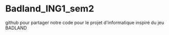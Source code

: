 # Badland_ING1_sem2
github pour partager notre code pour le projet d'informatique inspiré du jeu BADLAND
